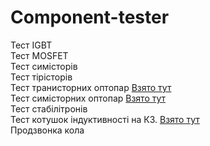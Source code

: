 # Component-tester
Тест IGBT  
Тест MOSFET  
Тест симісторів  
Тест тірісторів  
Тест транисторних оптопар  [Взято тут](http://monitor.espec.ws/section44/topic172992p20.html " ")  
Тест симісторних оптопар   [Взято тут](http://monitor.espec.ws/section44/topic172992p20.html " ")  
Тест стабілітронів  
Тест котушок індуктивності на КЗ. [Взято тут](https://diodnik.com/pribor-dlya-proverki-mezhvitkovogo-zamykaniya/ "«Радио» №7 за 1990")  
Продзвонка кола  